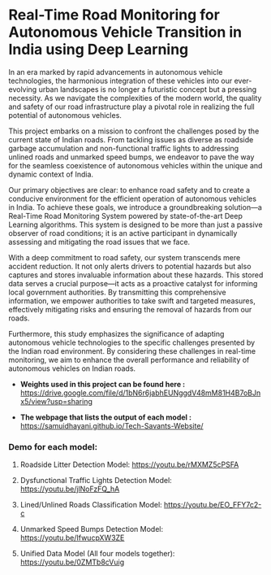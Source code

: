 # Real-Time Road Monitoring for Autonomous Vehicle Transition in India using Deep Learning

In an era marked by rapid advancements in autonomous vehicle technologies, the harmonious integration of these vehicles into our ever-evolving urban landscapes is no longer a futuristic concept but a pressing necessity. As we navigate the complexities of the modern world, the quality and safety of our road infrastructure play a pivotal role in realizing the full potential of autonomous vehicles.

This project embarks on a mission to confront the challenges posed by the current state of Indian roads. From tackling issues as diverse as roadside garbage accumulation and non-functional traffic lights to addressing unlined roads and unmarked speed bumps, we endeavor to pave the way for the seamless coexistence of autonomous vehicles within the unique and dynamic context of India.

Our primary objectives are clear: to enhance road safety and to create a conducive environment for the efficient operation of autonomous vehicles in India. To achieve these goals, we introduce a groundbreaking solution—a Real-Time Road Monitoring System powered by state-of-the-art Deep Learning algorithms. This system is designed to be more than just a passive observer of road conditions; it is an active participant in dynamically assessing and mitigating the road issues that we face.

With a deep commitment to road safety, our system transcends mere accident reduction. It not only alerts drivers to potential hazards but also captures and stores invaluable information about these hazards. This stored data serves a crucial purpose—it acts as a proactive catalyst for informing local government authorities. By transmitting this comprehensive information, we empower authorities to take swift and targeted measures, effectively mitigating risks and ensuring the removal of hazards from our roads.

Furthermore, this study emphasizes the significance of adapting autonomous vehicle technologies to the specific challenges presented by the Indian road environment. By considering these challenges in real-time monitoring, we aim to enhance the overall performance and reliability of autonomous vehicles on Indian roads.



* **Weights used in this project can be found here :** https://drive.google.com/file/d/1bN6r6jabhEUNggdV48mM81H4B7oBJnx5/view?usp=sharing

* **The webpage that lists the output of each model :** https://samuidhayani.github.io/Tech-Savants-Website/


### Demo for each model:

1. Roadside Litter Detection Model: https://youtu.be/rMXMZ5cPSFA

2. Dysfunctional Traffic Lights Detection Model: https://youtu.be/jlNoFzFQ_hA

3. Lined/Unlined Roads Classification Model: https://youtu.be/EO_FFY7c2-c

4. Unmarked Speed Bumps Detection Model: https://youtu.be/IfwucpXW3ZE

5. Unified Data Model (All four models together): https://youtu.be/0ZMTb8cVuig
